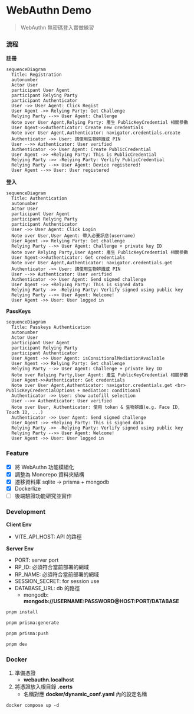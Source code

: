 # WebAuthn Demo

> WebAuthn 無密碼登入實做練習

### 流程

**註冊**

```mermaid
sequenceDiagram
  Title: Registration
  autonumber
  Actor User
  participant User Agent
  participant Relying Party
  participant Authenticator
  User ->> User Agent: Click Regist
  User Agent ->> Relying Party: Get Challenge
  Relying Party -->> User Agent: Challenge
  Note over User Agent,Relying Party: 產生 PublicKeyCredential 相關參數
  User Agent->>Authenticator: Create new credentials
  Note over User Agent,Authenticator: navigator.credentials.create
  Authenticator ->> User: 請使用生物辨識或 PIN
  User -->> Authenticator: User verified
  Authenticator ->> User Agent: Create PublicCredential
  User Agent ->> +Relying Party: This is PublicCredential
  Relying Party ->> -Relying Party: Verlify PublicCredential
  Relying Party -->> User Agent: Device registered!
  User Agent -->> User: User registered
```

**登入**

```mermaid
sequenceDiagram
  Title: Authentication
  autonumber
  Actor User
  participant User Agent
  participant Relying Party
  participant Authenticator
  User ->> User Agent: Click Login
  Note over User,User Agent: 帶入必要訊息(username)
  User Agent ->> Relying Party: Get challenge
  Relying Party -->> User Agent: Challenge + private key ID
  Note over Relying Party,User Agent: 產生 PublicKeyCredential 相關參數
  User Agent->>Authenticator: Get credentials
  Note over User Agent,Authenticator: navigator.credentials.get
  Authenticator ->> User: 請使用生物辨識或 PIN
  User -->> Authenticator: User verified
  Authenticator ->> User Agent: Send signed challenge
  User Agent ->> +Relying Party: This is signed data
  Relying Party ->> -Relying Party: Verlify signed using public key
  Relying Party -->> User Agent: Welcome!
  User Agent ->> User: User logged in
```

**PassKeys**

```mermaid
sequenceDiagram
  Title: Passkeys Authentication
  autonumber
  Actor User
  participant User Agent
  participant Relying Party
  participant Authenticator
  User Agent ->> User Agent: isConsitionalMediationAvailable
  User Agent ->> Relying Party: Get challenge
  Relying Party -->> User Agent: Challenge + private key ID
  Note over Relying Party,User Agent: 產生 PublicKeyCredential 相關參數
  User Agent->>Authenticator: Get credentials
  Note over User Agent,Authenticator: navigator.credentials.get <br> PublicKeyCredentialOptions + mediation: conditional
  Authenticator ->> User: show autofill selection
  User -->> Authenticator: User verified
  Note over User, Authenticator: 使用 token & 生物辨識(e.g. Face ID, Touch ID, ...)
  Authenticator ->> User Agent: Send signed challenge
  User Agent ->> +Relying Party: This is signed data
  Relying Party ->> -Relying Party: Verlify signed using public key
  Relying Party -->> User Agent: Welcome!
  User Agent ->> User: User logged in
```

### Feature

- [x] 將 WebAuthn 功能模組化
- [x] 調整為 Monorepo 資料夾結構
- [x] 遷移資料庫 sqlite -> prisma + mongodb
- [x] Dockerlize
- [ ] 後端驗證功能研究並實作

### Development

**Client Env**

- VITE_API_HOST: API 的路徑

**Server Env**

- PORT: server port
- RP_ID: 必須符合當前部署的網域
- RP_NAME: 必須符合當前部署的網域
- SESSION_SECRET: for session use
- DATABASE_URL: db 的路徑
  - mongodb: **mongodb://USERNAME:PASSWORD@HOST:PORT/DATABASE**

```bash
pnpm install

pnpm prisma:generate

pnpm prisma:push

pnpm dev
```

### Docker

1. 準備憑證
   - **webauthn.localhost**
2. 將憑證放入根目錄 **.certs**
   - 名稱對應 **docker/dynamic_conf.yaml** 內的設定名稱

```
docker compose up -d
```
